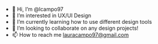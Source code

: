 - 👋 Hi, I’m @lcampo97
- 👀 I’m interested in UX/UI Design
- 🌱 I’m currently learning how to use different design tools
- 💞️ I’m looking to collaborate on any design projects!
- 📫 How to reach me lauracampo97@gmail.com

<!---
lcampo97/lcampo97 is a ✨ special ✨ repository because its `README.md` (this file) appears on your GitHub profile.
You can click the Preview link to take a look at your changes.
--->
